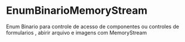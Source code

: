 # EnumBinarioMemoryStream
Enum Binario para controle de acesso de componentes ou controles de formularios , abirir arquivo e imagens com MemoryStream
